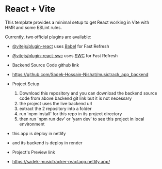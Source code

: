 # React + Vite

This template provides a minimal setup to get React working in Vite with HMR and some ESLint rules.

Currently, two official plugins are available:

- [@vitejs/plugin-react](https://github.com/vitejs/vite-plugin-react/blob/main/packages/plugin-react/README.md) uses [Babel](https://babeljs.io/) for Fast Refresh
- [@vitejs/plugin-react-swc](https://github.com/vitejs/vite-plugin-react-swc) uses [SWC](https://swc.rs/) for Fast Refresh
- Backend Source Code github link
- https://github.com/Sadek-Hossain-Nishat/musictrack_app_backend

- Project Setup
  1. Download this repository and you can download the backend source code from above backend git link but it is not necessary
  2. the project uses the live backend url
  3. extract the 2 repository into a folder
  4. run 'npm install' for this repo in its project directory
  5. then run 'npm run dev' or 'yarn dev' to see this project in local environment
- this app is deploy in netlify
- and its backend is deploy in render
- Project's Preview link
- https://sadek-musictracker-reactapp.netlify.app/
